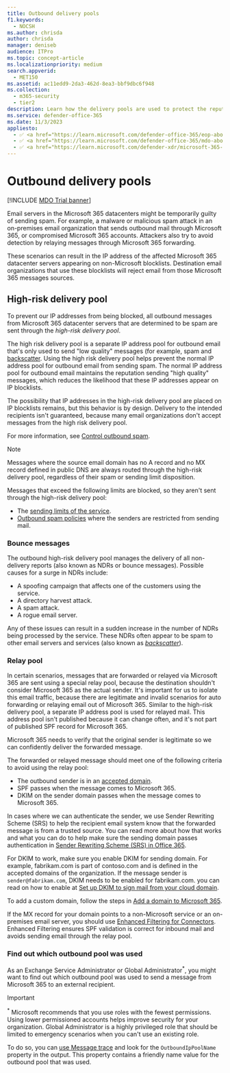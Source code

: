 ```yaml
---
title: Outbound delivery pools
f1.keywords: 
  - NOCSH
ms.author: chrisda
author: chrisda
manager: deniseb
audience: ITPro
ms.topic: concept-article
ms.localizationpriority: medium
search.appverid: 
  - MET150
ms.assetid: ac11edd9-2da3-462d-8ea3-bbf9dbc6f948
ms.collection: 
  - m365-security
  - tier2
description: Learn how the delivery pools are used to protect the reputation of email servers in the Microsoft 365 datacenters.
ms.service: defender-office-365
ms.date: 11/3/2023
appliesto:
  - ✅ <a href="https://learn.microsoft.com/defender-office-365/eop-about" target="_blank">Default email protections for cloud mailboxes</a>
  - ✅ <a href="https://learn.microsoft.com/defender-office-365/mdo-about#defender-for-office-365-plan-1-vs-plan-2-cheat-sheet" target="_blank">Microsoft Defender for Office 365 Plan 1 and Plan 2</a>
  - ✅ <a href="https://learn.microsoft.com/defender-xdr/microsoft-365-defender" target="_blank">Microsoft Defender XDR</a>
---
```


# Outbound delivery pools

[!INCLUDE [MDO Trial banner](../includes/mdo-trial-banner.md)]

Email servers in the Microsoft 365 datacenters might be temporarily guilty of sending spam. For example, a malware or malicious spam attack in an on-premises email organization that sends outbound mail through Microsoft 365, or compromised Microsoft 365 accounts. Attackers also try to avoid detection by relaying messages through Microsoft 365 forwarding.

These scenarios can result in the IP address of the affected Microsoft 365 datacenter servers appearing on non-Microsoft blocklists. Destination email organizations that use these blocklists will reject email from those Microsoft 365 messages sources.

## High-risk delivery pool

To prevent our IP addresses from being blocked, all outbound messages from Microsoft 365 datacenter servers that are determined to be spam are sent through the _high-risk delivery pool_.

The high risk delivery pool is a separate IP address pool for outbound email that's only used to send "low quality" messages (for example, spam and [backscatter](anti-spam-backscatter-about.md). Using the high risk delivery pool helps prevent the normal IP address pool for outbound email from sending spam. The normal IP address pool for outbound email maintains the reputation sending "high quality" messages, which reduces the likelihood that these IP addresses appear on IP blocklists.

The possibility that IP addresses in the high-risk delivery pool are placed on IP blocklists remains, but this behavior is by design. Delivery to the intended recipients isn't guaranteed, because many email organizations don't accept messages from the high risk delivery pool.

For more information, see [Control outbound spam](outbound-spam-protection-about.md).

> [!NOTE]
> Messages where the source email domain has no A record and no MX record defined in public DNS are always routed through the high-risk delivery pool, regardless of their spam or sending limit disposition.
>
> Messages that exceed the following limits are blocked, so they aren't sent through the high-risk delivery pool:
>
> - The [sending limits of the service](/office365/servicedescriptions/exchange-online-service-description/exchange-online-limits#sending-limits-across-office-365-options).
> - [Outbound spam policies](outbound-spam-policies-configure.md) where the senders are restricted from sending mail.

### Bounce messages

The outbound high-risk delivery pool manages the delivery of all non-delivery reports (also known as NDRs or bounce messages). Possible causes for a surge in NDRs include:

- A spoofing campaign that affects one of the customers using the service.
- A directory harvest attack.
- A spam attack.
- A rogue email server.

Any of these issues can result in a sudden increase in the number of NDRs being processed by the service. These NDRs often appear to be spam to other email servers and services (also known as _[backscatter](anti-spam-backscatter-about.md)_).

### Relay pool

In certain scenarios, messages that are forwarded or relayed via Microsoft 365 are sent using a special relay pool, because the destination shouldn't consider Microsoft 365 as the actual sender. It's important for us to isolate this email traffic, because there are legitimate and invalid scenarios for auto forwarding or relaying email out of Microsoft 365. Similar to the high-risk delivery pool, a separate IP address pool is used for relayed mail. This address pool isn't published because it can change often, and it's not part of published SPF record for Microsoft 365.

Microsoft 365 needs to verify that the original sender is legitimate so we can confidently deliver the forwarded message.

The forwarded or relayed message should meet one of the following criteria to avoid using the relay pool:

- The outbound sender is in an [accepted domain](/exchange/mail-flow-best-practices/manage-accepted-domains/manage-accepted-domains).
- SPF passes when the message comes to Microsoft 365.
- DKIM on the sender domain passes when the message comes to Microsoft 365.

In cases where we can authenticate the sender, we use Sender Rewriting Scheme (SRS) to help the recipient email system know that the forwarded message is from a trusted source. You can read more about how that works and what you can do to help make sure the sending domain passes authentication in [Sender Rewriting Scheme (SRS) in Office 365](/office365/troubleshoot/antispam/sender-rewriting-scheme).

For DKIM to work, make sure you enable DKIM for sending domain. For example, fabrikam.com is part of contoso.com and is defined in the accepted domains of the organization. If the message sender is `sender@fabrikam.com`, DKIM needs to be enabled for fabrikam.com. you can read on how to enable at [Set up DKIM to sign mail from your cloud domain](email-authentication-dkim-configure.md).

To add a custom domain, follow the steps in [Add a domain to Microsoft 365](/microsoft-365/admin/setup/add-domain).

If the MX record for your domain points to a non-Microsoft service or an on-premises email server, you should use [Enhanced Filtering for Connectors](/exchange/mail-flow-best-practices/use-connectors-to-configure-mail-flow/enhanced-filtering-for-connectors). Enhanced Filtering ensures SPF validation is correct for inbound mail and avoids sending email through the relay pool.

### Find out which outbound pool was used

As an Exchange Service Administrator or Global Administrator<sup>\*</sup>, you might want to find out which outbound pool was used to send a message from Microsoft 365 to an external recipient.

> [!IMPORTANT]
> <sup>\*</sup> Microsoft recommends that you use roles with the fewest permissions. Using lower permissioned accounts helps improve security for your organization. Global Administrator is a highly privileged role that should be limited to emergency scenarios when you can't use an existing role.

To do so, you can [use Message trace](/exchange/monitoring/trace-an-email-message/message-trace-modern-eac) and look for the `OutboundIpPoolName` property in the output. This property contains a friendly name value for the outbound pool that was used.
